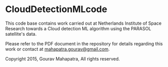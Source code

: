 # CloudDetectionMLcode

This code base contains work carried out at Netherlands Institute of Space Research towards a Cloud detection ML algorithm using the PARASOL satellite's data.

Please refer to the PDF document in the repository for details regarding this work or contact at mahapatra.gourav@gmail.com.

Copyright 2015, Gourav Mahapatra, All rights reserved.
